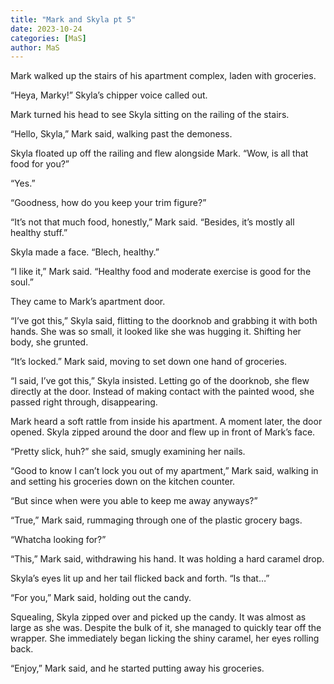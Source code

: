 ```yaml
---
title: "Mark and Skyla pt 5"
date: 2023-10-24
categories: [MaS]
author: MaS
---
```


Mark walked up the stairs of his apartment complex, laden with groceries.

“Heya, Marky!” Skyla’s chipper voice called out.

Mark turned his head to see Skyla sitting on the railing of the stairs.

“Hello, Skyla,” Mark said, walking past the demoness.

Skyla floated up off the railing and flew alongside Mark. “Wow, is all that food for you?”

“Yes.”

“Goodness, how do you keep your trim figure?”

“It’s not that much food, honestly,” Mark said. “Besides, it’s mostly all healthy stuff.”

Skyla made a face. “Blech, healthy.”

“I like it,” Mark said. “Healthy food and moderate exercise is good for the soul.”

They came to Mark’s apartment door.

“I’ve got this,” Skyla said, flitting to the doorknob and grabbing it with both hands. She was so small, it looked like she was hugging it. Shifting her body, she grunted.

“It’s locked.” Mark said, moving to set down one hand of groceries.

“I said, I’ve got this,” Skyla insisted. Letting go of the doorknob, she flew directly at the door. Instead of making contact with the painted wood, she passed right through, disappearing.

Mark heard a soft rattle from inside his apartment. A moment later, the door opened. Skyla zipped around the door and flew up in front of Mark’s face.

“Pretty slick, huh?” she said, smugly examining her nails.

“Good to know I can’t lock you out of my apartment,” Mark said, walking in and setting his groceries down on the kitchen counter.

“But since when were you able to keep me away anyways?”

“True,” Mark said, rummaging through one of the plastic grocery bags.

“Whatcha looking for?”

“This,” Mark said, withdrawing his hand. It was holding a hard caramel drop.

Skyla’s eyes lit up and her tail flicked back and forth. “Is that…”

“For you,” Mark said, holding out the candy.

Squealing, Skyla zipped over and picked up the candy. It was almost as large as she was. Despite the bulk of it, she managed to quickly tear off the wrapper. She immediately began licking the shiny caramel, her eyes rolling back.

“Enjoy,” Mark said, and he started putting away his groceries.